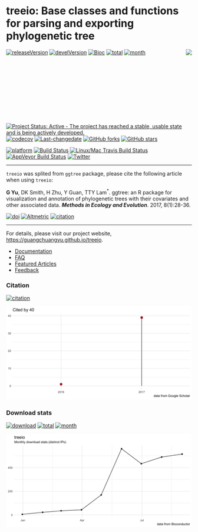 <!-- README.md is generated from README.Rmd. Please edit that file -->
treeio: Base classes and functions for parsing and exporting phylogenetic tree
==============================================================================

<img src="https://raw.githubusercontent.com/Bioconductor/BiocStickers/master/treeio/treeio.png" height="200" align="right" />

[![releaseVersion](https://img.shields.io/badge/release%20version-1.0.2-green.svg?style=flat)](https://bioconductor.org/packages/treeio) [![develVersion](https://img.shields.io/badge/devel%20version-1.1.2-green.svg?style=flat)](https://github.com/guangchuangyu/treeio) [![Bioc](http://www.bioconductor.org/shields/years-in-bioc/treeio.svg)](https://www.bioconductor.org/packages/devel/bioc/html/treeio.html#since) [![total](https://img.shields.io/badge/downloads-2697/total-blue.svg?style=flat)](https://bioconductor.org/packages/stats/bioc/treeio) [![month](https://img.shields.io/badge/downloads-515/month-blue.svg?style=flat)](https://bioconductor.org/packages/stats/bioc/treeio)

[![Project Status: Active - The project has reached a stable, usable state and is being actively developed.](http://www.repostatus.org/badges/latest/active.svg)](http://www.repostatus.org/#active) [![codecov](https://codecov.io/gh/GuangchuangYu/treeio/branch/master/graph/badge.svg)](https://codecov.io/gh/GuangchuangYu/treeio) [![Last-changedate](https://img.shields.io/badge/last%20change-2017--09--29-green.svg)](https://github.com/GuangchuangYu/treeio/commits/master) [![GitHub forks](https://img.shields.io/github/forks/GuangchuangYu/treeio.svg)](https://github.com/GuangchuangYu/treeio/network) [![GitHub stars](https://img.shields.io/github/stars/GuangchuangYu/treeio.svg)](https://github.com/GuangchuangYu/treeio/stargazers)

[![platform](http://www.bioconductor.org/shields/availability/devel/treeio.svg)](https://www.bioconductor.org/packages/devel/bioc/html/treeio.html#archives) [![Build Status](http://www.bioconductor.org/shields/build/devel/bioc/treeio.svg)](https://bioconductor.org/checkResults/devel/bioc-LATEST/treeio/) [![Linux/Mac Travis Build Status](https://img.shields.io/travis/GuangchuangYu/treeio/master.svg?label=Mac%20OSX%20%26%20Linux)](https://travis-ci.org/GuangchuangYu/treeio) [![AppVeyor Build Status](https://img.shields.io/appveyor/ci/Guangchuangyu/treeio/master.svg?label=Windows)](https://ci.appveyor.com/project/GuangchuangYu/treeio) [![Twitter](https://img.shields.io/twitter/url/https/github.com/GuangchuangYu/treeio.svg?style=social)](https://twitter.com/intent/tweet?hashtags=treeio&url=http://onlinelibrary.wiley.com/doi/10.1111/2041-210X.12628/abstract&screen_name=guangchuangyu)

------------------------------------------------------------------------

`treeio` was splited from `ggtree` package, please cite the following article when using `treeio`:

**G Yu**, DK Smith, H Zhu, Y Guan, TTY Lam<sup>\*</sup>. ggtree: an R package for visualization and annotation of phylogenetic trees with their covariates and other associated data. ***Methods in Ecology and Evolution***. 2017, 8(1):28-36.

[![doi](https://img.shields.io/badge/doi-10.1111/2041--210X.12628-green.svg?style=flat)](http://dx.doi.org/10.1111/2041-210X.12628) [![Altmetric](https://img.shields.io/badge/Altmetric-341-green.svg?style=flat)](https://www.altmetric.com/details/10533079) [![citation](https://img.shields.io/badge/cited%20by-40-green.svg?style=flat)](https://scholar.google.com.hk/scholar?oi=bibs&hl=en&cites=7268358477862164627)

------------------------------------------------------------------------

For details, please visit our project website, <https://guangchuangyu.github.io/treeio>.

-   [Documentation](https://guangchuangyu.github.io/treeio/documentation/)
-   [FAQ](https://guangchuangyu.github.io/treeio/faq/)
-   [Featured Articles](https://guangchuangyu.github.io/treeio/featuredArticles/)
-   [Feedback](https://guangchuangyu.github.io/treeio/#feedback)

### Citation

[![citation](https://img.shields.io/badge/cited%20by-40-green.svg?style=flat)](https://scholar.google.com.hk/scholar?oi=bibs&hl=en&cites=7268358477862164627)

<img src="docs/images/citation.png" width="890"/>

### Download stats

[![download](http://www.bioconductor.org/shields/downloads/treeio.svg)](https://bioconductor.org/packages/stats/bioc/treeio) [![total](https://img.shields.io/badge/downloads-2697/total-blue.svg?style=flat)](https://bioconductor.org/packages/stats/bioc/treeio) [![month](https://img.shields.io/badge/downloads-515/month-blue.svg?style=flat)](https://bioconductor.org/packages/stats/bioc/treeio)

<img src="docs/images/dlstats.png" width="890"/>
